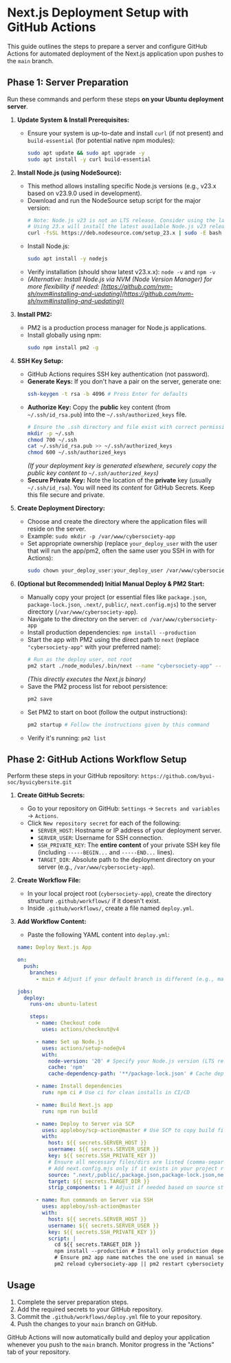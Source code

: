# Next.js Deployment Setup with GitHub Actions

This guide outlines the steps to prepare a server and configure GitHub Actions
for automated deployment of the Next.js application upon pushes to the `main`
branch.

## Phase 1: Server Preparation

Run these commands and perform these steps **on your Ubuntu deployment server**.

1.  **Update System & Install Prerequisites:**
    *   Ensure your system is up-to-date and install `curl` (if not present) and `build-essential` (for potential native npm modules):
        ```bash
        sudo apt update && sudo apt upgrade -y
        sudo apt install -y curl build-essential
        ```

2.  **Install Node.js (using NodeSource):**
    *   This method allows installing specific Node.js versions (e.g., v23.x based on v23.9.0 used in development).
    *   Download and run the NodeSource setup script for the major version:
        ```bash
        # Note: Node.js v23 is not an LTS release. Consider using the latest LTS (e.g., 20.x or 22.x) for production servers.
        # Using 23.x will install the latest available Node.js v23 release.
        curl -fsSL https://deb.nodesource.com/setup_23.x | sudo -E bash -
        ```
    *   Install Node.js:
        ```bash
        sudo apt install -y nodejs
        ```
    *   Verify installation (should show latest v23.x.x): `node -v` and `npm -v`
    *   *(Alternative: Install Node.js via NVM (Node Version Manager) for more flexibility if needed: [https://github.com/nvm-sh/nvm#installing-and-updating](https://github.com/nvm-sh/nvm#installing-and-updating))* 

3.  **Install PM2:**
    *   PM2 is a production process manager for Node.js applications.
    *   Install globally using npm:
        ```bash
        sudo npm install pm2 -g
        ```

4.  **SSH Key Setup:**
    *   GitHub Actions requires SSH key authentication (not password).
    *   **Generate Keys:** If you don't have a pair on the server, generate one:
        ```bash
        ssh-keygen -t rsa -b 4096 # Press Enter for defaults
        ```
    *   **Authorize Key:** Copy the **public** key content (from `~/.ssh/id_rsa.pub`) into the `~/.ssh/authorized_keys` file.
        ```bash
        # Ensure the .ssh directory and file exist with correct permissions
        mkdir -p ~/.ssh
        chmod 700 ~/.ssh
        cat ~/.ssh/id_rsa.pub >> ~/.ssh/authorized_keys
        chmod 600 ~/.ssh/authorized_keys
        ```
        *(If your deployment key is generated elsewhere, securely copy the public key content to `~/.ssh/authorized_keys`)*
    *   **Secure Private Key:** Note the location of the **private** key (usually `~/.ssh/id_rsa`). You will need its *content* for GitHub Secrets. Keep this file secure and private.

5.  **Create Deployment Directory:**
    *   Choose and create the directory where the application files will reside on the server.
    *   Example: `sudo mkdir -p /var/www/cybersociety-app`
    *   Set appropriate ownership (replace `your_deploy_user` with the user that will run the app/pm2, often the same user you SSH in with for Actions):
        ```bash
        sudo chown your_deploy_user:your_deploy_user /var/www/cybersociety-app
        ```

6.  **(Optional but Recommended) Initial Manual Deploy & PM2 Start:**
    *   Manually copy your project (or essential files like `package.json`, `package-lock.json`, `.next/`, `public/`, `next.config.mjs`) to the server directory (`/var/www/cybersociety-app`).
    *   Navigate to the directory on the server: `cd /var/www/cybersociety-app`
    *   Install production dependencies: `npm install --production`
    *   Start the app with PM2 using the direct path to `next` (replace `"cybersociety-app"` with your preferred name):
        ```bash
        # Run as the deploy user, not root
        pm2 start ./node_modules/.bin/next --name "cybersociety-app" -- start 
        ```
        *(This directly executes the Next.js binary)*
    *   Save the PM2 process list for reboot persistence:
        ```bash
        pm2 save
        ```
    *   Set PM2 to start on boot (follow the output instructions):
        ```bash
        pm2 startup # Follow the instructions given by this command
        ```
    *   Verify it's running: `pm2 list`

## Phase 2: GitHub Actions Workflow Setup

Perform these steps in your GitHub repository: `https://github.com/byui-soc/byuicybersite.git`

1.  **Create GitHub Secrets:**
    *   Go to your repository on GitHub: `Settings` -> `Secrets and variables` -> `Actions`.
    *   Click `New repository secret` for each of the following:
        *   `SERVER_HOST`: Hostname or IP address of your deployment server.
        *   `SERVER_USER`: Username for SSH connection.
        *   `SSH_PRIVATE_KEY`: The **entire content** of your private SSH key file (including `-----BEGIN...` and `-----END...` lines).
        *   `TARGET_DIR`: Absolute path to the deployment directory on your server (e.g., `/var/www/cybersociety-app`).

2.  **Create Workflow File:**
    *   In your local project root (`cybersociety-app`), create the directory structure `.github/workflows/` if it doesn't exist.
    *   Inside `.github/workflows/`, create a file named `deploy.yml`.

3.  **Add Workflow Content:**
    *   Paste the following YAML content into `deploy.yml`:

    ```yaml
    name: Deploy Next.js App

    on:
      push:
        branches:
          - main # Adjust if your default branch is different (e.g., master)

    jobs:
      deploy:
        runs-on: ubuntu-latest

        steps:
          - name: Checkout code
            uses: actions/checkout@v4

          - name: Set up Node.js
            uses: actions/setup-node@v4
            with:
              node-version: '20' # Specify your Node.js version (LTS recommended)
              cache: 'npm'
              cache-dependency-path: '**/package-lock.json' # Cache dependencies

          - name: Install dependencies
            run: npm ci # Use ci for clean installs in CI/CD

          - name: Build Next.js app
            run: npm run build

          - name: Deploy to Server via SCP
            uses: appleboy/scp-action@master # Use SCP to copy build files
            with:
              host: ${{ secrets.SERVER_HOST }}
              username: ${{ secrets.SERVER_USER }}
              key: ${{ secrets.SSH_PRIVATE_KEY }}
              # Ensure all necessary files/dirs are listed (comma-separated)
              # Add next.config.mjs only if it exists in your project root
              source: ".next/,public/,package.json,package-lock.json,next.config.mjs" 
              target: ${{ secrets.TARGET_DIR }}
              strip_components: 1 # Adjust if needed based on source structure

          - name: Run commands on Server via SSH
            uses: appleboy/ssh-action@master
            with:
              host: ${{ secrets.SERVER_HOST }}
              username: ${{ secrets.SERVER_USER }}
              key: ${{ secrets.SSH_PRIVATE_KEY }}
              script: |
                cd ${{ secrets.TARGET_DIR }}
                npm install --production # Install only production dependencies
                # Ensure pm2 app name matches the one used in manual setup
                pm2 reload cybersociety-app || pm2 restart cybersociety-app 
    ```

## Usage

1.  Complete the server preparation steps.
2.  Add the required secrets to your GitHub repository.
3.  Commit the `.github/workflows/deploy.yml` file to your repository.
4.  Push the changes to your `main` branch on GitHub.

GitHub Actions will now automatically build and deploy your application whenever you push to the `main` branch. Monitor progress in the "Actions" tab of your repository. 
